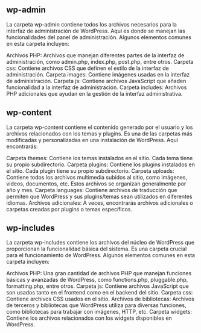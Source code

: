 ## wp-admin

La carpeta wp-admin contiene todos los archivos necesarios para la interfaz de administración de WordPress. Aquí es donde se manejan las funcionalidades del panel de administración. Algunos elementos comunes en esta carpeta incluyen:

Archivos PHP: Archivos que manejan diferentes partes de la interfaz de administración, como admin.php, index.php, post.php, entre otros.
Carpeta css: Contiene archivos CSS que definen el estilo de la interfaz de administración.
Carpeta images: Contiene imágenes usadas en la interfaz de administración.
Carpeta js: Contiene archivos JavaScript que añaden funcionalidad a la interfaz de administración.
Carpeta includes: Archivos PHP adicionales que ayudan en la gestión de la interfaz administrativa.

## wp-content

La carpeta wp-content contiene el contenido generado por el usuario y los archivos relacionados con los temas y plugins. Es una de las carpetas más modificadas y personalizadas en una instalación de WordPress. Aquí encontrarás:

Carpeta themes: Contiene los temas instalados en el sitio. Cada tema tiene su propio subdirectorio.
Carpeta plugins: Contiene los plugins instalados en el sitio. Cada plugin tiene su propio subdirectorio.
Carpeta uploads: Contiene todos los archivos multimedia subidos al sitio, como imágenes, videos, documentos, etc. Estos archivos se organizan generalmente por año y mes.
Carpeta languages: Contiene archivos de traducción que permiten que WordPress y sus plugins/temas sean utilizados en diferentes idiomas.
Archivos adicionales: A veces, encontrarás archivos adicionales o carpetas creadas por plugins o temas específicos.


## wp-includes

La carpeta wp-includes contiene los archivos del núcleo de WordPress que proporcionan la funcionalidad básica del sistema. Es una carpeta crucial para el funcionamiento de WordPress. Algunos elementos comunes en esta carpeta incluyen:

Archivos PHP: Una gran cantidad de archivos PHP que manejan funciones básicas y avanzadas de WordPress, como functions.php, pluggable.php, formatting.php, entre otros.
Carpeta js: Contiene archivos JavaScript que son usados tanto en el frontend como en el backend del sitio.
Carpeta css: Contiene archivos CSS usados en el sitio.
Archivos de bibliotecas: Archivos de terceros y bibliotecas que WordPress utiliza para diversas funciones, como bibliotecas para trabajar con imágenes, HTTP, etc.
Carpeta widgets: Contiene los archivos relacionados con los widgets disponibles en WordPress.